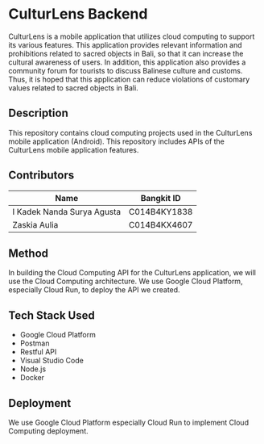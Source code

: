 # CulturLens Backend
CulturLens is a mobile application that utilizes cloud computing to support its various features. This application provides relevant information and prohibitions related to sacred objects in Bali, so that it can increase the cultural awareness of users. In addition, this application also provides a community forum for tourists to discuss Balinese culture and customs. Thus, it is hoped that this application can reduce violations of customary values ​​related to sacred objects in Bali.

## Description
This repository contains cloud computing projects used in the CulturLens mobile application (Android). This repository includes APIs of the CulturLens mobile application features.

## Contributors
| Name | Bangkit ID | 
| ------ | ------ |
| I Kadek Nanda Surya Agusta | C014B4KY1838 | 
| Zaskia Aulia | C014B4KX4607 | 

## Method
In building the Cloud Computing API for the CulturLens application, we will use the Cloud Computing architecture. We use Google Cloud Platform, especially Cloud Run, to deploy the API we created.

## Tech Stack Used
- Google Cloud Platform
- Postman
- Restful API
- Visual Studio Code
- Node.js
- Docker

## Deployment
We use Google Cloud Platform especially Cloud Run to implement Cloud Computing deployment.
